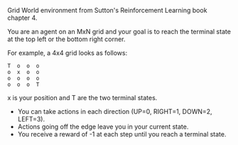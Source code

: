 Grid World environment from Sutton's Reinforcement Learning book chapter 4.

You are an agent on an MxN grid and your goal is to reach the terminal state at
the top left or the bottom right corner.

For example, a 4x4 grid looks as follows:

    T  o  o  o
    o  x  o  o
    o  o  o  o
    o  o  o  T

x is your position and T are the two terminal states.

- You can take actions in each direction (UP=0, RIGHT=1, DOWN=2, LEFT=3).
- Actions going off the edge leave you in your current state.
- You receive a reward of -1 at each step until you reach a terminal state.

